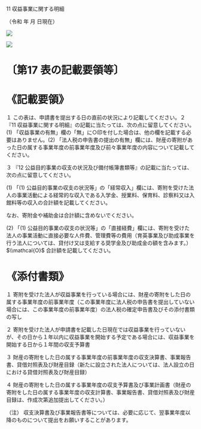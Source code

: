 11 収益事業に関する明細

（令和 年 月 日現在）

![](https://www.nta.go.jp/tmp/066390aa-e483-49c2-a03b-719c62cb064d/images/23a18caae9939697723bba0176eb57e943749f9a7425b9d8b14b1a9e0608496f.jpg)

![](https://www.nta.go.jp/tmp/066390aa-e483-49c2-a03b-719c62cb064d/images/8b96f77b7cbf105f677d63748745a35e1012895ca1160dc3fd730733b7830f92.jpg)

# 〔第17 表の記載要領等〕

# 《記載要領》

１ この表は、申請書を提出する日の直前の状況により記載してください。２ 『11 収益事業に関する明細』の記載に当たっては、次の点に留意してください。(1) 「収益事業の有無」欄の「無」に○印を付した場合は、他の欄を記載する必要はありません。(2) 「法人税の申告書の提出の有無」欄には、財産の寄附があった日の属する事業年度の前事業年度及び前々事業年度の内容について記載してください。

３ 『12 公益目的事業の収支の状況及び備付帳簿書類等』の記載に当たっては、次の点に留意してください。

(1) 「(1) 公益目的事業の収支の状況等」の「経常収入」欄には、寄附を受けた法人の事業活動による経常的な収入である入学金、授業料、保育料、診察料又は入館料等の収入の合計額を記載してください。

なお、寄附金や補助金は合計額に含めないでください。

(2) 「(1) 公益目的事業の収支の状況等」の「直接経費」欄には、寄附を受けた法人の事業活動に直接必要な人件費、管理費等の費用（育英事業及び助成事業を行う法人については、貸付け又は支給する奨学金及び助成金の額を含みます。） $\\mathcal{O}$ 合計額を記載してください。

# 《添付書類》

１ 寄附を受けた法人が収益事業を行っている場合には、財産の寄附をした日の属する事業年度の前事業年度（この事業年度に法人税の申告書を提出していない場合には、この事業年度の前事業年度）の法人税の確定申告書及びその添付書類の写し

２ 寄附を受けた法人が申請書を記載した日現在では収益事業を行っていないが、その日から１年以内に収益事業を開始する予定である場合には、収益事業を開始する日から１年間の収支予算書

３ 財産の寄附をした日の属する事業年度の前事業年度の収支決算書、事業報告書、貸借対照表及び財産目録（新たに設立された法人については、法人設立の日における貸借対照表及び財産目録）

４ 財産の寄附をした日の属する事業年度の収支予算書及び事業計画書（財産の寄附をした日の属する事業年度の収支計算書、事業報告書、貸借対照表及び財産目録は、作成次第追加提出してください。）

（注） 収支決算書及び事業報告書等については、必要に応じて、翌事業年度以降のものについて提出をお願いすることがあります。